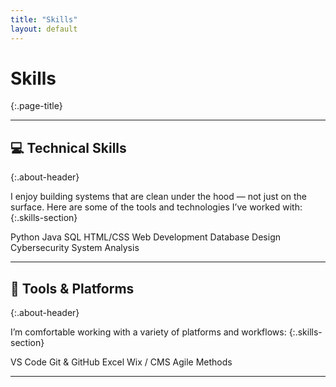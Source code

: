 ```yaml
---
title: "Skills"
layout: default
---
```


# Skills
{:.page-title}

---

## 💻 Technical Skills
{:.about-header}

I enjoy building systems that are clean under the hood — not just on the surface. Here are some of the tools and technologies I’ve worked with:
{:.skills-section}

<div class="about-section">
  <div class="skills-grid">
    <span class="skill-tag">Python</span>
    <span class="skill-tag">Java</span>
    <span class="skill-tag">SQL</span>
    <span class="skill-tag">HTML/CSS</span>
    <span class="skill-tag">Web Development</span>
    <span class="skill-tag">Database Design</span>
    <span class="skill-tag">Cybersecurity</span>
    <span class="skill-tag">System Analysis</span>
  </div>
</div>

---

## 🧰 Tools & Platforms
{:.about-header}

I’m comfortable working with a variety of platforms and workflows:
{:.skills-section}

<div class="about-section">
  <div class="skills-grid">
    <span class="skill-tag">VS Code</span>
    <span class="skill-tag">Git & GitHub</span>
    <span class="skill-tag">Excel</span>
    <span class="skill-tag">Wix / CMS</span>
    <span class="skill-tag">Agile Methods</span>
  </div>
</div>

---
